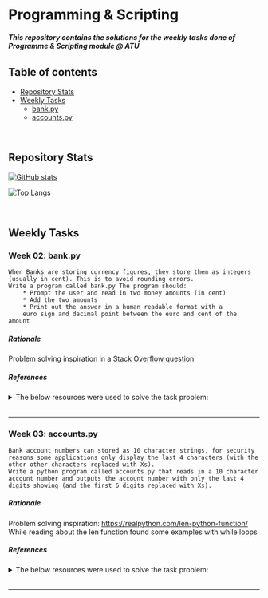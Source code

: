 # Programming & Scripting
###### __This repository contains the solutions for the weekly tasks done of Programme & Scripting module @ ATU__


## Table of contents

* [Repository Stats](#Repository-Stats)
* [Weekly Tasks](#Weekly-Tasks)
    * [bank.py](#bankpy)
    * [accounts.py](#accountspy)

<br>

## Repository Stats

[![GitHub stats](https://github-readme-stats.vercel.app/api?username=tindrais)](https://github.com/tindrais)

[![Top Langs](https://github-readme-stats.vercel.app/api/top-langs/?username=tindrais&layout=compact)](https://github.com/tindrais)

<br>

## Weekly Tasks

### Week 02: bank.py

    When Banks are storing currency figures, they store them as integers (usually in cent). This is to avoid rounding errors. 
    Write a program called bank.py The program should:
        * Prompt the user and read in two money amounts (in cent)
        * Add the two amounts
        * Print out the answer in a human readable format with a 
        euro sign and decimal point between the euro and cent of the amount 


##### Rationale

Problem solving inspiration in a [Stack Overflow question](https://stackoverflow.com/questions/71041895/using-floor-division-and-modulo-together )


##### References
<details>
           <summary>The below resources were used to solve the task problem:</summary>
           <p>

* https://www.w3schools.com/python/python_user_input.asp

* https://www.w3schools.com/python/python_casting.asp

* https://realpython.com/python-string-formatting/ 

* https://realpython.com/python-format-mini-language/

* https://www.geeksforgeeks.org/python-operators/?ref=lbp 

* https://realpython.com/python-modulo-operator/ 

* https://www.geeksforgeeks.org how-to-add-leading-zeros-to-a-number-in-python/

* https://docs.python.org/3/library/functions.html#divmod

* https://stackoverflow.com/questions/71041895/using-floor-division-and-modulo-together 

* https://www.w3schools.com/python/python_tuples_access.asp

    </p>
</details>

<br>

---

### Week 03: accounts.py

    Bank account numbers can stored as 10 character strings, for security reasons some applications only display the last 4 characters (with the other other characters replaced with Xs).
    Write a python program called accounts.py that reads in a 10 character account number and outputs the account number with only the last 4 digits showing (and the first 6 digits replaced with Xs).


##### Rationale
Problem solving inspiration: https://realpython.com/len-python-function/
While reading about the len function found some examples with while loops


##### References
<details>
           <summary>The below resources were used to solve the task problem:</summary>
           <p>
* https://realpython.com/len-python-function/
* https://docs.python.org/3/library/stdtypes.html#str.isdigit
* https://www.w3schools.com/python/python_tuples_access.asp
* https://www.w3schools.com/python/python_strings_escape.asp
* https://realpython.com/python-while-loop/ 
* https://realpython.com/python-strings/
* https://docs.python.org/3/library/functions.html#len   
    </p>
</details>

<br>

---
